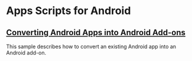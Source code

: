 # Apps Scripts for Android

## [Converting Android Apps into Android Add-ons](https://developers.google.com/apps-script/add-ons/mobile/android)

This sample describes how to convert an existing Android app into an Android add-on.
